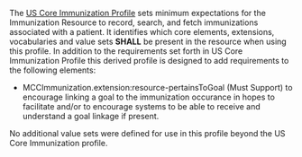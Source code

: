 The [US Core Immunization Profile](http://hl7.org/fhir/us/core/STU6.1/StructureDefinition/us-core-immunization) sets minimum expectations for the Immunization Resource to record, search, and fetch immunizations associated with a patient. It identifies which core elements, extensions, vocabularies and value sets **SHALL** be present in the resource when using this profile. In addition to the requirements set forth in US Core Immunization Profile this derived profile is designed to add requirements to the following elements:
* MCCImmunization.extension:resource-pertainsToGoal (Must Support) to encourage linking a goal to the immunization occurance in hopes to facilitate and/or to encourage systems to be able to receive and understand a goal linkage if present.

No additional value sets were defined for use in this profile beyond the US Core Immunization profile.

